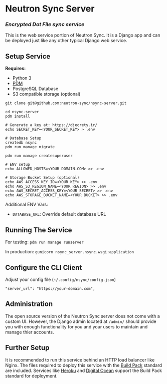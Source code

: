 # Neutron Sync Server

### *Encrypted Dot File sync service*

This is the web service portion of Neutron Sync. It is a Django app and can be deployed just like any other typical Django web service.

## Setup Service

**Requires:**

- Python 3
- [PDM](https://pdm.fming.dev/)
- PostgreSQL Database
- S3 compatible storage (optional)

```
git clone git@github.com:neutron-sync/nsync-server.git

cd nsync-server
pdm install

# Generate a key at: https://djecrety.ir/
echo SECRET_KEY=<YOUR_SECRET_KEY> > .env

# Database Setup
createdb nsync
pdm run manage migrate

pdm run manage createsuperuser

# ENV setup
echo ALLOWED_HOSTS=<YOUR-DOMAIN.COM> >> .env

# Storage Bucket Setup (optional)
echo AWS_ACCESS_KEY_ID=<YOUR KEY> >> .env
echo AWS_S3_REGION_NAME=<YOUR REGION> >> .env
echo AWS_SECRET_ACCESS_KEY=<YOUR SECRET> >> .env
echo AWS_STORAGE_BUCKET_NAME=<YOUR BUCKET> >> .env
```

Additional ENV Vars:

- `DATABASE_URL`: Override default database URL

## Running The Service

For testing: `pdm run manage runserver`

In production: `gunicorn nsync_server.nsync.wsgi:application`

## Configure the CLI Client

Adjust your config file (`~/.config/nsync/config.json`)

`"server_url": "https://your-domain.com",`

## Administration

The open source version of the Neutron Sync server does not come with a custom UI. However, the Django admin located at `/admin/` should provide you with enough functionality for you and your users to maintain and manage thier accounts.

## Further Setup

It is recommended to run this service behind an HTTP load balancer like Nginx. The files required to deploy this service with the [Build Pack](https://buildpacks.io/) standard are included. Services like [Heroku](https://www.heroku.com/) and [Digital Ocean](https://www.digitalocean.com/) support the Build Pack standard for deployment.
